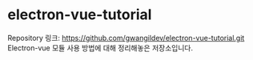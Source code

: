 # electron-vue-tutorial

Repository 링크: https://github.com/gwangildev/electron-vue-tutorial.git
Electron-vue 모듈 사용 방법에 대해 정리해놓은 저장소입니다.